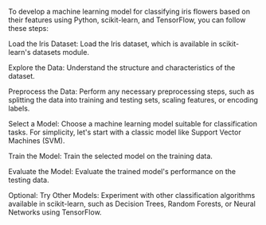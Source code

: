 To develop a machine learning model for classifying iris flowers based on their features using Python, scikit-learn, and TensorFlow, you can follow these steps:

Load the Iris Dataset: Load the Iris dataset, which is available in scikit-learn's datasets module.

Explore the Data: Understand the structure and characteristics of the dataset.

Preprocess the Data: Perform any necessary preprocessing steps, such as splitting the data into training and testing sets, scaling features, or encoding labels.

Select a Model: Choose a machine learning model suitable for classification tasks. For simplicity, let's start with a classic model like Support Vector Machines (SVM).

Train the Model: Train the selected model on the training data.

Evaluate the Model: Evaluate the trained model's performance on the testing data.

Optional: Try Other Models: Experiment with other classification algorithms available in scikit-learn, such as Decision Trees, Random Forests, or Neural Networks using TensorFlow.
